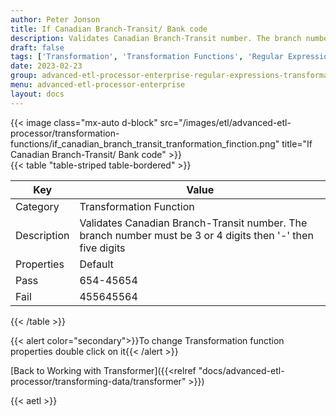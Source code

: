 ```yaml
---
author: Peter Jonson
title: If Canadian Branch-Transit/ Bank code
description: Validates Canadian Branch-Transit number. The branch number must be 3 or 4 digits then '-' then five digits
draft: false
tags: ['Transformation', 'Transformation Functions', 'Regular Expressions']
date: 2023-02-23
group: advanced-etl-processor-enterprise-regular-expressions-transformation
menu: advanced-etl-processor-enterprise
layout: docs
---
```


{{< image class="mx-auto d-block"  src="/images/etl/advanced-etl-processor/transformation-functions/if_canadian_branch_transit_tranformation_finction.png" title="If Canadian Branch-Transit/ Bank code" >}}
\
{{< table "table-striped table-bordered" >}}

| Key         | Value                                                                                                       |
| ----------- | ----------------------------------------------------------------------------------------------------------- |
| Category    | Transformation Function                                                                                     |
| Description | Validates Canadian Branch-Transit number. The branch number must be 3 or 4 digits then '-' then five digits |
| Properties  | Default                                                                                                     |
| Pass        | 654-45654                                                                                                   |
| Fail        | 455645564                                                                                                   |

{{< /table >}}

{{< alert color="secondary">}}To change Transformation function properties double click on it{{< /alert >}}

[Back to Working with Transformer]({{<relref "docs/advanced-etl-processor/transforming-data/transformer" >}})

{{< aetl >}}
